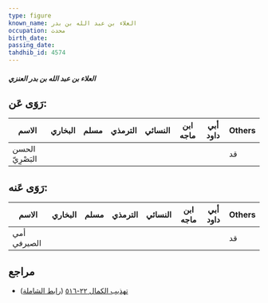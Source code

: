 ```yaml
---
type: figure
known_name: العلاء بن عبد الله بن بدر
occupation: محدث
birth_date:
passing_date:
tahdhib_id: 4574
---
```

##### العلاء بن عبد الله بن بدر العنزي

## رَوَى عَن:
| الاسم            | البخاري | مسلم | الترمذي | النسائي | ابن ماجه | أبي داود | Others |
| ---------------- | ------- | ---- | ------- | ------- | -------- | -------- | ------ |
| الحسن البَصْرِيّ |         |      |         |         |          |          | قد     |
## رَوَى عَنه:
| الاسم       | البخاري | مسلم | الترمذي | النسائي | ابن ماجه | أبي داود | Others |
| ----------- | ------- | ---- | ------- | ------- | -------- | -------- | ------ |
| أمي الصيرفي |         |      |         |         |          |          | قد     |
## مراجع
- [تهذيب الكمال ٢٢-٥١٦](obsidian://open?vault=Tahdhib-al-Kamal&file=Figures/٤٥٧٤-العلاء%20بن%20عبد%20الله%20بن%20بدر%20العنزي) ([رابط الشاملة](https://shamela.ws/book/3722/11769))